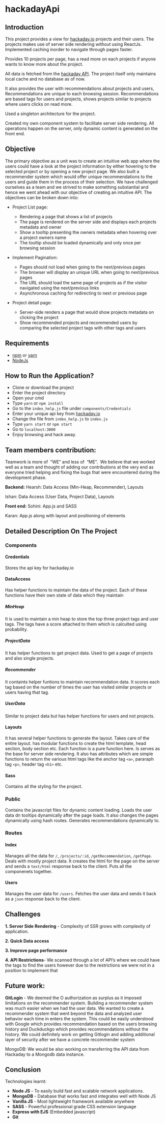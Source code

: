 # hackadayApi

## Introduction
This project provides a view for [hackaday.io](https://hackaday.io) projects and their users. The projects makes use of server side rendering without using ReactJs. Implemented caching inorder to navigate through pages faster.

Provides 10 projects per page, has a read more on each projects if anyone wants to know more about the project. 

All data is fetched from the [hackaday API](https://dev.hackaday.io/doc/api). The project itself only maintains local cache and no database as of now.

It also provides the user with recommendations about projects and users, Recommendations are unique to each browsing session. Recommendations are based tags for users and projects, shows projects similar to projects where users clicks on read more.

Used a singleton architecture for the project.

Created my own component system to facilitate server side rendering. All operations happen on the server, only dynamic content is generated on the front end.

## Objective

The primary objective as a unit was to create an intuitive web app where the users could have a look at the project information by either hovering to the selected project or by opening a new project page. We also built a recommender system which would offer unique recommendations to the users and guide them in the process of their selection. We have challenged ourselves as a team and we strived to make something substantial and hence we went ahead with our objective of creating an intuitive API. The objectives can be broken down into:

- Project List page: 
    - Rendering a page that shows a list of projects 
    - The page is rendered on the server side and displays each projects metadata and owner 
    - Show a tooltip presenting the owners metadata when hovering over a project owners name 
    - The tooltip should be loaded dynamically and only once per browsing session 

- Implement Pagination: 
    - Pages should not load when going to the next/previous pages 
    - The browser will display an unique URL when going to next/previous pages 
    - The URL should load the same page of projects as if the visitor navigated using the next/previous links 
    - Asynchronous caching for redirecting to next or previous page  

- Project detail page: 
    - Server-side renders a page that would show projects metadata on clicking the project 
    - Show recommended projects and recommended users by comparing the selected project tags with other tags and users 
  

## Requirements
* [npm](https://www.npmjs.com/) or [yarn](https://yarnpkg.com/en/)
* [NodeJs](https://nodejs.org/en/)

## How to Run the Application?
* Clone or download the project
* Enter the project directory
* Open your cmd
* Type `yarn` or `npm install`
* Go to the `index_help.js` file under `components/Credentials`
* Enter your unique api key from [hackaday.io](https://hackaday.io)
* Change the file from `index_help.js` to `index.js`
* Type `yarn start` or `npm start`
* Go to `localhost:3000`
* Enjoy browsing and hack away.

## Team members contribution:

Teamwork is more of  “WE” and less of  “ME”.  We believe that we worked well as a team and thought of adding our contributions at the very end as everyone tried helping and fixing the bugs that were encountered during the development phase. 

**Backend:**
Hearsh: Data Access (Min-Heap, Recommender), Layouts

Ishan: Data Access (User Data, Project Data), Layouts

**Front end:**
Sohini: App.js and SASS

Karan: App.js along with layout and positioning of elements

## Detailed Description On The Project

### Components

#### Credentials
Stores the api key for hackaday.io

#### DataAccess
Has helper functions to maintain the data of the project. Each of these functions have their own state of data which they maintain

##### MinHeap
It is used to maintain a min heap to store the top three project tags and user tags. The tags have a score attached to them which is calculted using probability.

##### ProjectData
It has helper functions to get project data. Used to get a page of projects and also single projects.

##### Recommender
It containts helper funtions to maintain recommendation data. It scores each tag based on the number of times the user has visited similar projects or users having that tag.

##### UserData
Similar to project data but has helper functions for users and not projects.

#### Layouts
It has several helper functions to generate the layout. Takes care of the entire layout. has modular functions to create the html template, head section, body section etc. Each function is a pure function here. Is serves as the base for server side rendering. It also has attributes which are simple functions to return the various html tags like the anchor tag `<a>`, pararaph tag `<p>`, header tag `<h1>` etc.

#### Sass
Contains all the styling for the project.

### Public
Contains the javascript files for dynamic content loading. Loads the user data dn tooltips dynamically after the page loads. It also changes the pages dynamically using hash routes. Generates recommendations dynamically to.

### Routes

#### Index
Manages all the data for `/`, `/projects/:id`, `/getRecommendation`, `/getPage`. Deals with mostly project data. It creates the html for the page on the server and sends a `text/html` response back to the client. Puts all the componenets together.

#### Users
Manages the user data for `/users`. Fetches the user data and sends it back as a `json` response back to the client.

## Challenges

**1. Server Side Rendering** - Complexity of SSR grows with complexity of application. 

**2. Quick Data access** 

**3. Improve page performance** 

**4. API Restrictions**- We scanned through a lot of API’s where we could have the tags to find the users however due to the restrictions we were not in a position to implement that 
  
## Future work:

**GitLogin** - We deemed the O authorization as surplus as it imposed limitations on the recommender system. Building a recommender system was much easier when we had the user data. We wanted to create a recommender system that went beyond the data and analyzed user behavior each time in enters the system. This could be easily understood with Google which provides recommendation based on the users browsing history and Duckduckgo which provides recommendations without the history. We could definitely work on getting Gitlogin and adding additional layer of security after we have a concrete recommender system

MongoDB: We would be also working on transferring the API data from Hackaday to a Mongodb data instance. 


## Conclusion

Technologies learnt:

- **Node JS** - To easily build fast and scalable network applications. 
- **MongoDB** - Database that works fast and integrates well with Node JS 
- **Vanilla JS** - Most lightweight framework available anywhere 
- **SASS** - Powerful professional grade CSS extension language 
- **Express with EJS** (Embedded javascript)
- **Git**
